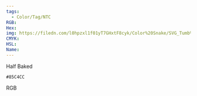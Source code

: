 ```yaml
---
tags:
  - Color/Tag/NTC
RGB:
Hex:
img: https://filedn.com/l0hpzxl1f01yT7GHxtF8cyk/Color%20Snake/SVG_Tumb%20Mass%20No%20Name/85C4CC.svg
CMYK:
HSL:
Name:
---
```

Half Baked
```palette
#85C4CC
```
RGB
